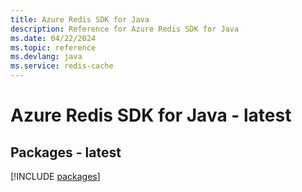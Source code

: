 ```yaml
---
title: Azure Redis SDK for Java
description: Reference for Azure Redis SDK for Java
ms.date: 04/22/2024
ms.topic: reference
ms.devlang: java
ms.service: redis-cache
---
```

# Azure Redis SDK for Java - latest
## Packages - latest
[!INCLUDE [packages](redis-index.md)]